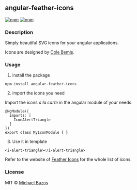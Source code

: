 ## angular-feather-icons

[![npm](https://img.shields.io/npm/v/angular-feather-icons.svg)]()
[![npm](https://img.shields.io/npm/l/angular-feather-icons.svg)]()

### Description

Simply beautiful SVG icons for your angular applications. 

Icons are designed by [Cole Bemis](https://github.com/colebemis/).

### Usage

1. Install the package

```
npm install angular-feather-icons
```

2. Import the icons you need

Import the icons _a la carte_ in the angular module of your needs.

```
@NgModule({
  imports: [
    IconAlertTriangle
  ]
})
export class MyIconModule { }
```

3. Use it in template

```
<i-alert-triangle></i-alert-triangle>
```
    
Refer to the website of [Feather Icons](https://feathericons.com/) for the whole list of icons.


### License

MIT © [Michael Bazos](mailto:micabazos@gmail.com)
